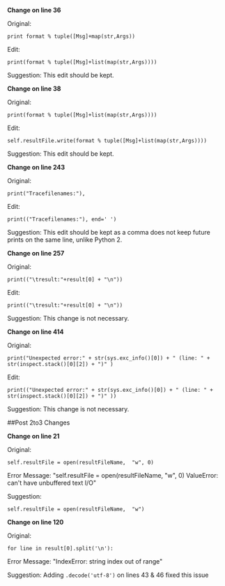 **Change on line 36**

Original:
```
print format % tuple([Msg]+map(str,Args))
```
Edit:
```
print(format % tuple([Msg]+list(map(str,Args))))
```
Suggestion: This edit should be kept.

**Change on line 38**

Original:
```
print(format % tuple([Msg]+list(map(str,Args))))
```
Edit:
```
self.resultFile.write(format % tuple([Msg]+list(map(str,Args))))
```
Suggestion: This edit should be kept.

**Change on line 243**

Original:
```
print("Tracefilenames:"),
```
Edit:
```
print(("Tracefilenames:"), end=' ')
```
Suggestion: This edit should be kept as a comma does not keep future prints on the same line, unlike Python 2.

**Change on line 257**

Original:
```
print(("\tresult:"+result[0] + "\n"))
```
Edit:
```
print(("\tresult:"+result[0] + "\n"))
```
Suggestion: This change is not necessary.

**Change on line 414**

Original:
```
print("Unexpected error:" + str(sys.exc_info()[0]) + " (line: " + str(inspect.stack()[0][2]) + ")" )
```
Edit:
```
print(("Unexpected error:" + str(sys.exc_info()[0]) + " (line: " + str(inspect.stack()[0][2]) + ")" ))
```
Suggestion: This change is not necessary.

##Post 2to3 Changes

**Change on line 21**

Original:
```
self.resultFile = open(resultFileName,  "w", 0)
```
Error Message: "self.resultFile = open(resultFileName,  "w", 0)
ValueError: can't have unbuffered text I/O"

Suggestion: 
```
self.resultFile = open(resultFileName,  "w")
```

**Change on line 120**

Original:
```
for line in result[0].split('\n'):
```
Error Message: "IndexError: string index out of range"

Suggestion: Adding ```.decode('utf-8')``` on lines 43 & 46 fixed this issue 

